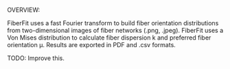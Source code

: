 OVERVIEW:

FiberFit uses a fast Fourier transform to build fiber orientation distributions from two-dimensional images of fiber networks (.png, .jpeg). FiberFit uses a Von Mises distribution to calculate fiber dispersion k and preferred fiber orientation μ.  Results are exported in PDF and .csv formats.

TODO: Improve this.
